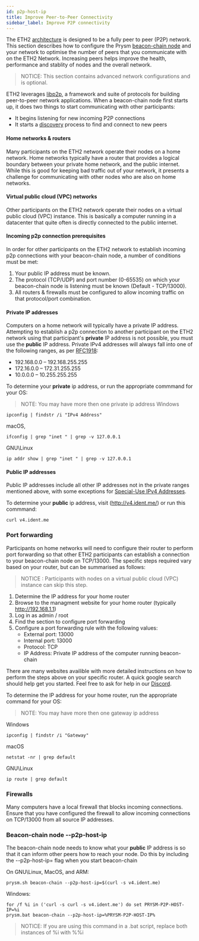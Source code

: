 ```yaml
---
id: p2p-host-ip
title: Improve Peer-to-Peer Connectivity
sidebar_label: Improve P2P connectivity
---
```


The ETH2 [architecture](../how-prysm-works/architecture-overview/) is designed to be a fully peer to peer (P2P) network.  This section describes how to configure the Prysm [beacon-chain node](../how-prysm-works/beacon-node) and your network to optimise the number of peers that you communicate with on the ETH2 Network.  Increasing peers helps improve the health, performance and stablity of nodes and the overall network.

> NOTICE: This section contains advanced network configurations and is optional.

ETH2 leverages [libp2p](../how-prysm-works/p2p-networking), a framework and suite of protocols for building peer-to-peer network applications.  When a beacon-chain node first starts up, it does two things to start communicating with other participants: 
- It begins listening for new incoming P2P connections
- It starts a [discovery](https://github.com/ethereum/devp2p/wiki/Discovery-Overview) process to find and connect to new peers

#### Home networks & routers

Many participants on the ETH2 network operate their nodes on a home network. Home networks typically have a router that provides a logical boundary between your private home network, and the public internet.  While this is good for keeping bad traffic out of your network, it presents a challenge for communicating with other nodes who are also on home networks.

#### Virtual public cloud (VPC) networks

Other participants on the ETH2 network operate their nodes on a virtual public cloud (VPC) instance.  This is basically a computer running in a datacenter that quite often is directly connected to the public internet.

#### Incoming p2p connection prerequisites

In order for other participants on the ETH2 network to establish incoming p2p connections with your beacon-chain node, a number of conditions must be met:
1) Your public IP address must be known.
2) The protocol (TCP/UDP) and port number (0-65535) on which your beacon-chain node is listening must be known (Default - TCP/13000).
3) All routers & firewalls must be configured to allow incoming traffic on that protocol/port combination.

#### Private IP addresses

Computers on a home network will typically have a private IP address.  Attempting to establish a p2p connection to another participant on the ETH2 network using that participant's **private** IP address is not possible, you must use the **public** IP address.  Private IPv4 addresses will always fall into one of the following ranges, as per [RFC1918](https://en.wikipedia.org/wiki/Private_network):
 - 192.168.0.0 – 192.168.255.255
 - 172.16.0.0 – 172.31.255.255
 - 10.0.0.0 – 10.255.255.255

To determine your **private** ip address, or run the appropriate commmand for your OS:
> NOTE: You may have more then one private ip address
Windows
```
ipconfig | findstr /i "IPv4 Address"
```
macOS,
```
ifconfig | grep "inet " | grep -v 127.0.0.1
```
GNU\Linux
```
ip addr show | grep "inet " | grep -v 127.0.0.1
```

#### Public IP addresses

Public IP addresses include all other IP addresses not in the private ranges mentioned above, with some exceptions for [Special-Use IPv4 Addresses](https://tools.ietf.org/html/rfc3330).

To determine your **public** ip address, visit (http://v4.ident.me/) or run this commmand:
```
curl v4.ident.me
```

### Port forwarding
Participants on home networks will need to configure their router to perform port forwarding so that other ETH2 participants can establish a connection to your beacon-chain node on TCP/13000.  The specific steps required vary based on your router, but can be summarised as follows:

> NOTICE : Participants with nodes on a virtual public cloud (VPC) instance can skip this step.

1) Determine the IP address for your home router
2) Browse to the managment website for your home router (typically http://192.168.1.1) 
3) Log in as admin / root
4) Find the section to configure port forwarding
5) Configure a port forwarding rule with the following values:
    - External port: 13000
    - Internal port: 13000
    - Protocol: TCP
    - IP Address: Private IP address of the computer running beacon-chain

There are many websites availible with more detailed instructions on how to perform the steps above on your specific router.  A quick google search should help get you started.  Feel free to ask for help in our [Discord](https://discord.gg/YMVYzv6).

To determine the IP address for your home router, run the appropriate command for your OS:

> NOTE: You may have more then one gateway ip address

Windows
```
ipconfig | findstr /i "Gateway"
```
macOS
```
netstat -nr | grep default
```
GNU\Linux
```
ip route | grep default
```

### Firewalls

Many computers have a local firewall that blocks incoming connections. Ensure that you have configured the firewall to allow incoming connections on TCP/13000 from all source IP addresses.

### Beacon-chain node --p2p-host-ip

The beacon-chain node needs to know what your **public** IP address is so that it can inform other peers how to reach your node.  Do this by including the --p2p-host-ip=<your public IP> flag when you start beacon-chain

On GNU\Linux, MacOS, and ARM:
```
prysm.sh beacon-chain --p2p-host-ip=$(curl -s v4.ident.me)
```
Windows:
```
for /f %i in ('curl -s curl -s v4.ident.me') do set PRYSM-P2P-HOST-IP=%i
prysm.bat beacon-chain --p2p-host-ip=%PRYSM-P2P-HOST-IP%
```
> NOTICE: If you are using this command in a .bat script, replace both instances of %i with %%i
